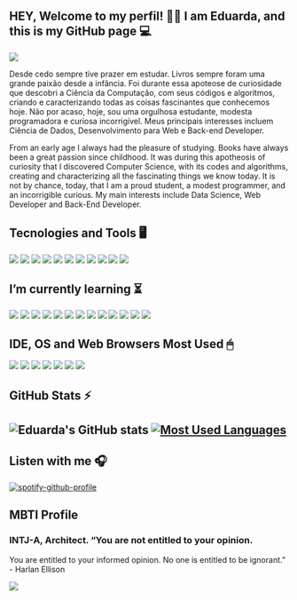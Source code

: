 ##                                     HEY, Welcome to my perfil! ✌🏾 I am Eduarda, and this is my GitHub page 💻 


<img src="https://i.redd.it/13cfm6uzvv271.png" />

Desde cedo sempre tive prazer em estudar. Livros sempre foram uma grande paixão desde a infância. Foi durante essa apoteose de curiosidade que descobri a Ciência da Computação, com seus códigos e algoritmos, criando e caracterizando todas as coisas fascinantes que conhecemos hoje. Não por acaso, hoje, sou uma orgulhosa estudante, modesta programadora e curiosa incorrigível. Meus principais interesses incluem Ciência de Dados, Desenvolvimento para Web e Back-end Developer.

From an early age I always had the pleasure of studying. Books have always been a great passion since childhood. It was during this apotheosis of curiosity that I discovered Computer Science, with its codes and algorithms, creating and characterizing all the fascinating things we know today. It is not by chance, today, that I am a proud student, a modest programmer, and an incorrigible curious. My main interests include Data Science, Web Developer and Back-End Developer. 

## Tecnologies and Tools 🖥

<img src="https://img.shields.io/badge/Git-F05032?style=for-the-badge&logo=git&logoColor=white" /> <img src="https://img.shields.io/badge/Java-ED8B00?style=for-the-badge&logo=java&logoColor=white" /> <img src="https://img.shields.io/badge/C-00599C?style=for-the-badge&logo=c&logoColor=white" /> <img src="https://img.shields.io/badge/JavaScript-323330?style=for-the-badge&logo=javascript&logoColor=F7DF1E" /> <img src="https://img.shields.io/badge/CSS3-1572B6?style=for-the-badge&logo=css3&logoColor=white" /> <img src="https://img.shields.io/badge/HTML5-E34F26?style=for-the-badge&logo=html5&logoColor=white" /> <img src="https://img.shields.io/badge/.NET-5C2D91?style=for-the-badge&logo=dot-net&logoColor=white" /> <img src="https://img.shields.io/badge/Markdown-000000?style=for-the-badge&logo=markdown&logoColor=white" /> <img src="https://img.shields.io/badge/Bootstrap-563D7C?style=for-the-badge&logo=bootstrap&logoColor=white" /> <img src="https://img.shields.io/badge/Spring-6DB33F?style=for-the-badge&logo=spring&logoColor=white" /> <img src="https://img.shields.io/badge/Microsoft-666666?style=for-the-badge&logo=microsoft&logoColor=white" /> 

## I’m currently learning ⏳ 

<img src="https://img.shields.io/badge/Python-3776AB?style=for-the-badge&logo=python&logoColor=white" /> <img src="https://img.shields.io/badge/C%23-239120?style=for-the-badge&logo=c-sharp&logoColor=white" /> <img src="https://img.shields.io/badge/Java-ED8B00?style=for-the-badge&logo=java&logoColor=white" /> <img src="https://img.shields.io/badge/Kotlin-0095D5?&style=for-the-badge&logo=kotlin&logoColor=white" /> <img src="https://img.shields.io/badge/Dart-0175C2?style=for-the-badge&logo=dart&logoColor=white" /> <img src="https://img.shields.io/badge/Ruby-CC342D?style=for-the-badge&logo=ruby&logoColor=white" /> <img src="https://img.shields.io/badge/MySQL-00000F?style=for-the-badge&logo=mysql&logoColor=white" /> <img src="https://img.shields.io/badge/Microsoft%20SQL%20Sever-CC2927?style=for-the-badge&logo=microsoft%20sql%20server&logoColor=white" /> <img src="https://img.shields.io/badge/Flutter-02569B?style=for-the-badge&logo=flutter&logoColor=white" /> <img src="https://img.shields.io/badge/.NET-5C2D91?style=for-the-badge&logo=dot-net&logoColor=white" /> <img src="https://img.shields.io/badge/Angular-DD0031?style=for-the-badge&logo=angular&logoColor=white" /> <img src="https://img.shields.io/badge/AngularJS-E23237?style=for-the-badge&logo=angularjs&logoColor=white" /> <img src="https://img.shields.io/badge/Ruby_on_Rails-CC0000?style=for-the-badge&logo=ruby-on-rails&logoColor=white" />

## IDE, OS and Web Browsers Most Used 🖱 

<img src="https://img.shields.io/badge/Firefox_Browser-FF7139?style=for-the-badge&logo=Firefox-Browser&logoColor=white" /> <img src="https://img.shields.io/badge/Linux_Mint-87CF3E?style=for-the-badge&logo=linux-mint&logoColor=white" /> <img src="https://img.shields.io/badge/Windows-0078D6?style=for-the-badge&logo=windows&logoColor=white" /> <img src="https://img.shields.io/badge/Microsoft_Edge-0078D7?style=for-the-badge&logo=Microsoft-edge&logoColor=white" /> <img src="https://img.shields.io/badge/Opera-FF1B2D?style=for-the-badge&logo=Opera&logoColor=white" /> <img src="https://img.shields.io/badge/IntelliJIDEA-000000.svg?style=for-the-badge&logo=intellij-idea&logoColor=white" /> <img src="https://img.shields.io/badge/Visual_Studio_Code-0078D4?style=for-the-badge&logo=visual%20studio%20code&logoColor=white" />


## GitHub Stats ⚡️

## ![Eduarda's GitHub stats](https://github-readme-stats.vercel.app/api?username=saintravi&show_icons=true&theme=gotham) [![Most Used Languages](https://github-readme-stats.vercel.app/api/top-langs/?username=saintravi&layout=compact&theme=gotham)](https://github.com/saintravi/github-readme-stats)

## Listen with me 🎧
[![spotify-github-profile](https://spotify-github-profile.vercel.app/api/view?uid=dudzzle&cover_image=true&theme=novatorem)](https://github.com/kittinan/spotify-github-profile) 

## MBTI Profile 

### INTJ-A, Architect. “You are not entitled to your opinion. 
You are entitled to your informed opinion. 
No one is entitled to be ignorant.” - Harlan Ellison

<img src="https://i.redd.it/zr90lvihdw271.png" /> 

